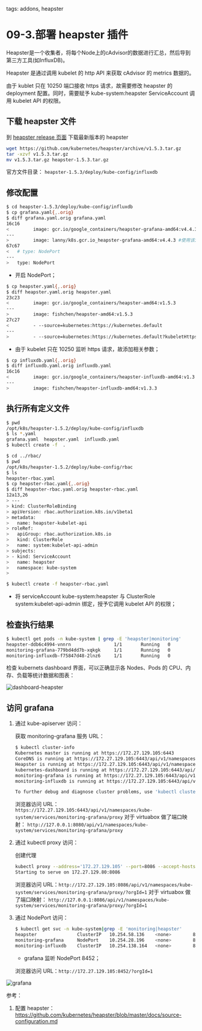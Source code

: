 <!-- toc -->

tags: addons, heapster

# 09-3.部署 heapster 插件

Heapster是一个收集者，将每个Node上的cAdvisor的数据进行汇总，然后导到第三方工具(如InfluxDB)。

Heapster 是通过调用 kubelet 的 http API 来获取 cAdvisor 的 metrics 数据的。

由于 kublet 只在 10250 端口接收 https 请求，故需要修改 heapster 的 deployment 配置。同时，需要赋予 kube-system:heapster ServiceAccount 调用 kubelet API 的权限。

## 下载 heapster 文件

到 [heapster release 页面](https://github.com/kubernetes/heapster/releases) 下载最新版本的 heapster

``` bash
wget https://github.com/kubernetes/heapster/archive/v1.5.3.tar.gz
tar -xzvf v1.5.3.tar.gz
mv v1.5.3.tar.gz heapster-1.5.3.tar.gz
```

官方文件目录： `heapster-1.5.3/deploy/kube-config/influxdb`

## 修改配置

``` bash
$ cd heapster-1.5.3/deploy/kube-config/influxdb
$ cp grafana.yaml{,.orig}
$ diff grafana.yaml.orig grafana.yaml
16c16
<         image: gcr.io/google_containers/heapster-grafana-amd64:v4.4.3
---
>         image: lanny/k8s.gcr.io_heapster-grafana-amd64:v4.4.3 #使用该image地址,可以正常创建运行
67c67
<   # type: NodePort
---
>   type: NodePort
```
+ 开启 NodePort；

``` bash
$ cp heapster.yaml{,.orig}
$ diff heapster.yaml.orig heapster.yaml
23c23
<         image: gcr.io/google_containers/heapster-amd64:v1.5.3
---
>         image: fishchen/heapster-amd64:v1.5.3
27c27
<         - --source=kubernetes:https://kubernetes.default
---
>         - --source=kubernetes:https://kubernetes.default?kubeletHttps=true&kubeletPort=10250
```
+ 由于 kubelet 只在 10250 监听 https 请求，故添加相关参数；

``` bash
$ cp influxdb.yaml{,.orig}
$ diff influxdb.yaml.orig influxdb.yaml
16c16
<         image: gcr.io/google_containers/heapster-influxdb-amd64:v1.3.3
---
>         image: fishchen/heapster-influxdb-amd64:v1.3.3
```

## 执行所有定义文件

``` bash
$ pwd
/opt/k8s/heapster-1.5.2/deploy/kube-config/influxdb
$ ls *.yaml
grafana.yaml  heapster.yaml  influxdb.yaml
$ kubectl create -f  .

$ cd ../rbac/
$ pwd
/opt/k8s/heapster-1.5.2/deploy/kube-config/rbac
$ ls
heapster-rbac.yaml
$ cp heapster-rbac.yaml{,.orig}
$ diff heapster-rbac.yaml.orig heapster-rbac.yaml
12a13,26
> ---
> kind: ClusterRoleBinding
> apiVersion: rbac.authorization.k8s.io/v1beta1
> metadata:
>   name: heapster-kubelet-api
> roleRef:
>   apiGroup: rbac.authorization.k8s.io
>   kind: ClusterRole
>   name: system:kubelet-api-admin
> subjects:
> - kind: ServiceAccount
>   name: heapster
>   namespace: kube-system
>

$ kubectl create -f heapster-rbac.yaml
```
+ 将 serviceAccount kube-system:heapster 与 ClusterRole system:kubelet-api-admin 绑定，授予它调用 kubelet API 的权限；

## 检查执行结果

``` bash
$ kubectl get pods -n kube-system | grep -E 'heapster|monitoring'
heapster-ddb6c4994-vnnrn                1/1       Running   0          1m
monitoring-grafana-779bd4dd7b-xqkgk     1/1       Running   0          1m
monitoring-influxdb-f75847d48-2lnz6     1/1       Running   0          1m
```

检查 kubernets dashboard 界面，可以正确显示各 Nodes、Pods 的 CPU、内存、负载等统计数据和图表：

![dashboard-heapster](./images/dashboard-heapster.png)

## 访问 grafana

1. 通过 kube-apiserver 访问：

    获取 monitoring-grafana 服务 URL：

    ``` bash
    $ kubectl cluster-info
    Kubernetes master is running at https://172.27.129.105:6443
    CoreDNS is running at https://172.27.129.105:6443/api/v1/namespaces/kube-system/services/coredns:dns/proxy
    Heapster is running at https://172.27.129.105:6443/api/v1/namespaces/kube-system/services/heapster/proxy
    kubernetes-dashboard is running at https://172.27.129.105:6443/api/v1/namespaces/kube-system/services/https:kubernetes-dashboard:/proxy
    monitoring-grafana is running at https://172.27.129.105:6443/api/v1/namespaces/kube-system/services/monitoring-grafana/proxy
    monitoring-influxdb is running at https://172.27.129.105:6443/api/v1/namespaces/kube-system/services/monitoring-influxdb/proxy

    To further debug and diagnose cluster problems, use 'kubectl cluster-info dump'.
    ```

    浏览器访问 URL： `https://172.27.129.105:6443/api/v1/namespaces/kube-system/services/monitoring-grafana/proxy`
    对于 virtuabox 做了端口映射： `http://127.0.0.1:8080/api/v1/namespaces/kube-system/services/monitoring-grafana/proxy`

1. 通过 kubectl proxy 访问：

    创建代理

    ``` bash
    kubectl proxy --address='172.27.129.105' --port=8086 --accept-hosts='^*$'
    Starting to serve on 172.27.129.80:8086
    ```

    浏览器访问 URL：`http://172.27.129.105:8086/api/v1/namespaces/kube-system/services/monitoring-grafana/proxy/?orgId=1`
    对于 virtuabox 做了端口映射： `http://127.0.0.1:8086/api/v1/namespaces/kube-system/services/monitoring-grafana/proxy/?orgId=1`

1. 通过 NodePort 访问：

    ``` bash
    $ kubectl get svc -n kube-system|grep -E 'monitoring|heapster'
    heapster               ClusterIP   10.254.58.136    <none>        80/TCP          47m
    monitoring-grafana     NodePort    10.254.28.196    <none>        80:8452/TCP     47m
    monitoring-influxdb    ClusterIP   10.254.138.164   <none>        8086/TCP        47m
    ```
    + grafana 监听 NodePort 8452；

    浏览器访问 URL：`http://172.27.129.105:8452/?orgId=1`
    
![grafana](./images/grafana.png)

参考：
1. 配置 heapster：https://github.com/kubernetes/heapster/blob/master/docs/source-configuration.md
